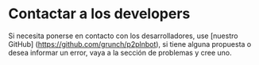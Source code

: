 # Contactar a los developers

Si necesita ponerse en contacto con los desarrolladores, use [nuestro GitHub] (https://github.com/grunch/p2plnbot), si tiene alguna propuesta o desea informar un error, vaya a la sección de problemas y cree uno.

